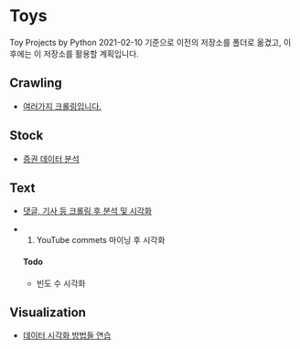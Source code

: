 # Toys
Toy Projects by Python
2021-02-10 기준으로 이전의 저장소를 폴더로 옮겼고, 이후에는 이 저장소를 활용할 계획입니다.

## Crawling
- [여러가지 크롤링입니다.](https://github.com/heonsooo/Toys/tree/main/Crawling) 

## Stock 
- [증권 데이터 분석](https://github.com/heonsooo/Toys/tree/main/Stock)
  
## Text
- [댓글, 기사 등 크롤링 후 분석 및 시각화](https://github.com/heonsooo/Toys/tree/main/Text)
- 1) YouTube commets 마이닝 후 시각화  
  
  #### Todo 
  - 빈도 수 시각화


## Visualization
- [데이터 시각화 방법들 연습](https://github.com/heonsooo/project_Visualization)
